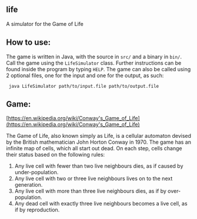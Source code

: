 ## life
A simulator for the Game of Life

## How to use:

The game is written in Java, with the source in `src/` and a binary in `bin/`.
Call the game using the `LifeSimulator` class. Further instructions can be found inside the program by typing `HELP`. The game can also be called using 2 optional files, one for the input and one for the output, as such:
```
 java LifeSimulator path/to/input.file path/to/output.file
```

## Game:

[https://en.wikipedia.org/wiki/Conway's_Game_of_Life](https://en.wikipedia.org/wiki/Conway's_Game_of_Life)

The Game of Life, also known simply as Life, is a cellular automaton devised by the British mathematician John Horton Conway in 1970. The game has an infinite map of cells, which all start out dead. On each step, cells change their status based on the following rules: 

1. Any live cell with fewer than two live neighbours dies, as if caused by under-population.
2. Any live cell with two or three live neighbours lives on to the next generation.
3. Any live cell with more than three live neighbours dies, as if by over-population.
4. Any dead cell with exactly three live neighbours becomes a live cell, as if by reproduction.
